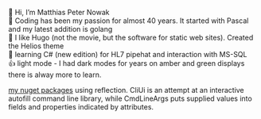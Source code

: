 👋 Hi, I’m Matthias Peter Nowak \
👀 Coding has been my passion for almost 40 years. It started with Pascal and my latest addition is golang \
🌱 I like Hugo (not the movie, but the software for static web sites). Created the Helios theme \
📖 learning C# (new edition) for HL7 pipehat and interaction with MS-SQL \
👍 light mode - I had dark modes for years on amber and green displays \
there is alway more to learn.

[my nuget packages](https://www.nuget.org/packages?q=matthias77) using reflection. CliUi is an attempt at an interactive autofill command line library, while CmdLineArgs puts supplied values into fields and properties indicated by attributes.
